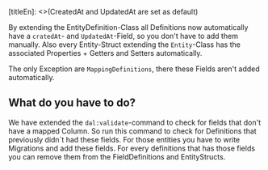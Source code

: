 [titleEn]: <>(CreatedAt and UpdatedAt are set as default)

By extending the EntityDefinition-Class all Definitions now automatically have a `cratedAt`- and `UpdatedAt`-Field, so you don't have to add them manually.
Also every Entity-Struct extending the `Entity`-Class has the associated Properties + Getters and Setters automatically.

The only Exception are `MappingDefinitions`, there these Fields aren't added automatically.

## What do you have to do?
We have extended the `dal:validate`-command to check for fields that don't have a mapped Column.
So run this command to check for Definitions that previously didn`t had these fields.
For those entities you have to write Migrations and add these fields.
For every definitions that has those fields you can remove them from the FieldDefinitions and EntityStructs.